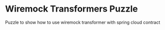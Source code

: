 # Wiremock Transformers Puzzle
Puzzle to show how to use wiremock transformer with spring cloud contract
